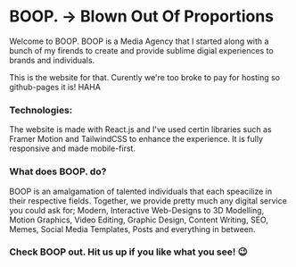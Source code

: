 # BOOP. -> Blown Out Of Proportions

Welcome to BOOP.
BOOP is a Media Agency that I started along with a bunch of my firends to create and provide sublime digial experiences to brands and individuals.

This is the website for that. Curently we're too broke to pay for hosting so github-pages it is! HAHA

### Technologies:

The website is made with React.js and I've used certin libraries such as Framer Motion and TailwindCSS to enhance the experience.
It is fully responsive and made mobile-first.


### What does BOOP. do?

BOOP is an amalgamation of talented individuals that each speacilize in their respective fields. Together, we provide pretty much any digital service you could ask for; Modern, Interactive Web-Designs to 3D Modelling, Motion Graphics, Video Editing, Graphic Design, Content Writing, SEO, Memes, Social Media Templates, Posts and everything in between.


### Check BOOP out. Hit us up if you like what you see! :wink:
